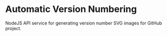 # Automatic Version Numbering
 NodeJS API service for generating version number SVG images for GitHub project.